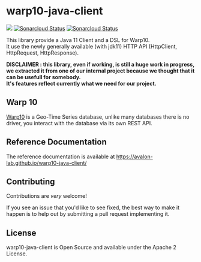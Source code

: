 # warp10-java-client
![](https://github.com/Avalon-Lab/warp10-java-client/workflows/Java%20CI/badge.svg)
[![Sonarcloud Status](https://sonarcloud.io/api/project_badges/measure?project=warp10-java-client&metric=alert_status)](https://sonarcloud.io/api/project_badges/measure?project=warp10-java-client)
[![Sonarcloud Status](https://sonarcloud.io/api/project_badges/measure?project=warp10-java-client&metric=coverage)](https://sonarcloud.io/api/project_badges/measure?project=warp10-java-client)

This library provide a Java 11 Client and a DSL for Warp10.  
It use the newly generally available (with jdk11) HTTP API (HttpClient, HttpRequest, HttpResponse).  

**DISCLAIMER : this library, even if working, is still a huge work in progress, we extracted it from one of our internal project because we thought that it can be usefull for somebody.  
It's features reflect currently what we need for our project.**

## Warp 10

[Warp10](http://www.warp10.io/) is a Geo-Time Series database, unlike many databases there is no driver, you interact 
with the database via its own REST API.


## Reference Documentation

The reference documentation is available at https://avalon-lab.github.io/warp10-java-client/

## Contributing

Contributions are *very* welcome!

If you see an issue that you'd like to see fixed, the best way to make it happen is to help out by submitting a pull request implementing it.

## License

warp10-java-client is Open Source and available under the Apache 2 License.
